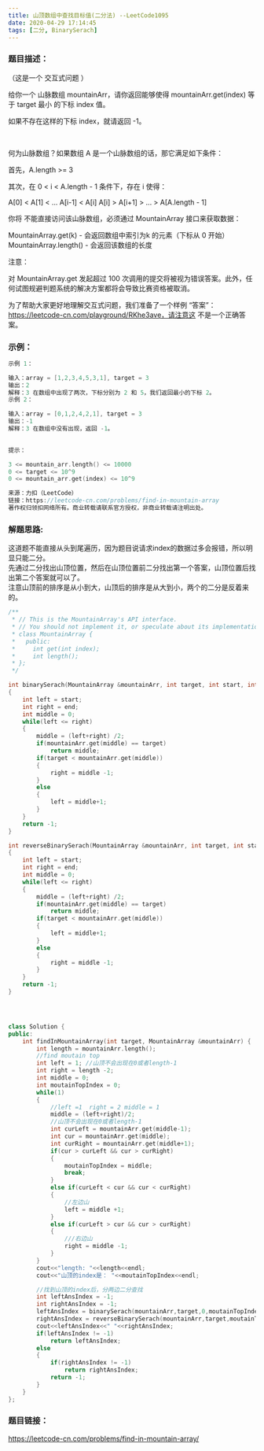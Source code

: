```yaml
---
title: 山顶数组中查找目标值(二分法) --LeetCode1095
date: 2020-04-29 17:14:45
tags: [二分, BinarySerach]
---
```

### 题目描述：  
（这是一个 交互式问题 ）

给你一个 山脉数组 mountainArr，请你返回能够使得 mountainArr.get(index) 等于 target 最小 的下标 index 值。

如果不存在这样的下标 index，就请返回 -1。

 

何为山脉数组？如果数组 A 是一个山脉数组的话，那它满足如下条件：

首先，A.length >= 3

其次，在 0 < i < A.length - 1 条件下，存在 i 使得：

A[0] < A[1] < ... A[i-1] < A[i]
A[i] > A[i+1] > ... > A[A.length - 1]
 

你将 不能直接访问该山脉数组，必须通过 MountainArray 接口来获取数据：

MountainArray.get(k) - 会返回数组中索引为k 的元素（下标从 0 开始）
MountainArray.length() - 会返回该数组的长度
 

注意：

对 MountainArray.get 发起超过 100 次调用的提交将被视为错误答案。此外，任何试图规避判题系统的解决方案都将会导致比赛资格被取消。

为了帮助大家更好地理解交互式问题，我们准备了一个样例 “答案”：https://leetcode-cn.com/playground/RKhe3ave，请注意这 不是一个正确答案。

### 示例：   
```cpp
示例 1：

输入：array = [1,2,3,4,5,3,1], target = 3
输出：2
解释：3 在数组中出现了两次，下标分别为 2 和 5，我们返回最小的下标 2。
示例 2：

输入：array = [0,1,2,4,2,1], target = 3
输出：-1
解释：3 在数组中没有出现，返回 -1。
 

提示：

3 <= mountain_arr.length() <= 10000
0 <= target <= 10^9
0 <= mountain_arr.get(index) <= 10^9

来源：力扣（LeetCode）
链接：https://leetcode-cn.com/problems/find-in-mountain-array
著作权归领扣网络所有。商业转载请联系官方授权，非商业转载请注明出处。
```

### 解题思路:  
这道题不能直接从头到尾遍历，因为题目说请求index的数据过多会报错，所以明显只能二分。  
先通过二分找出山顶位置，然后在山顶位置前二分找出第一个答案，山顶位置后找出第二个答案就可以了。  
注意山顶前的排序是从小到大，山顶后的排序是从大到小，两个的二分是反着来的。

```cpp
/**
 * // This is the MountainArray's API interface.
 * // You should not implement it, or speculate about its implementation
 * class MountainArray {
 *   public:
 *     int get(int index);
 *     int length();
 * };
 */

int binarySerach(MountainArray &mountainArr, int target, int start, int end)
{
    int left = start;
    int right = end;
    int middle = 0;
    while(left <= right)
    {
        middle = (left+right) /2;
        if(mountainArr.get(middle) == target)
            return middle;
        if(target < mountainArr.get(middle))
        {
            right = middle -1;
        }
        else
        {
            left = middle+1;
        }
    }
    return -1;
}

int reverseBinarySerach(MountainArray &mountainArr, int target, int start, int end)
{
    int left = start;
    int right = end;
    int middle = 0;
    while(left <= right)
    {
        middle = (left+right) /2;
        if(mountainArr.get(middle) == target)
            return middle;
        if(target < mountainArr.get(middle))
        {
            left = middle+1;
        }
        else
        {
            right = middle -1;
        }
    }
    return -1;
}




class Solution {
public:
    int findInMountainArray(int target, MountainArray &mountainArr) {
        int length = mountainArr.length();
        //find moutain top
        int left = 1; //山顶不会出现在0或者length-1
        int right = length -2;
        int middle = 0;
        int moutainTopIndex = 0;
        while(1)
        {
            //left =1  right = 2 middle = 1
            middle = (left+right)/2;
            //山顶不会出现在0或者length-1
            int curLeft = mountainArr.get(middle-1);
            int cur = mountainArr.get(middle);
            int curRight = mountainArr.get(middle+1);
            if(cur > curLeft && cur > curRight)
            {
                moutainTopIndex = middle;
                break;
            }
            else if(curLeft < cur && cur < curRight)
            {
                //左边山
                left = middle +1;
            }
            else if(curLeft > cur && cur > curRight)
            {
                ///右边山
                right = middle -1;
            }
        }
        cout<<"length: "<<length<<endl;
        cout<<"山顶的index是： "<<moutainTopIndex<<endl;

        //找到山顶的index后，分两边二分查找
        int leftAnsIndex = -1;
        int rightAnsIndex = -1;
        leftAnsIndex = binarySerach(mountainArr,target,0,moutainTopIndex);
        rightAnsIndex = reverseBinarySerach(mountainArr,target,moutainTopIndex+1,length-1);
        cout<<leftAnsIndex<<" "<<rightAnsIndex;
        if(leftAnsIndex != -1)
            return leftAnsIndex;
        else
        {
            if(rightAnsIndex != -1)
                return rightAnsIndex;
            return -1;
        }
    }
};

```

### 题目链接：  
https://leetcode-cn.com/problems/find-in-mountain-array/